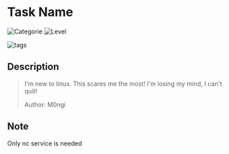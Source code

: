 # Task Name
![Categorie](https://img.shields.io/badge/Category-Misc-red?style=for-the-badge) ![Level](https://img.shields.io/badge/Difficulty-Easy-green?style=for-the-badge)

![tags](https://img.shields.io/badge/Tag-Vim-blue)

## Description
> I'm new to linux.
> This scares me the most! I'm losing my mind, I can't quit!
>
> Author: M0ngi

## Note

Only nc service is needed